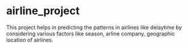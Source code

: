 # airline_project

This project helps in predicting the patterns in airlines like delaytime by considering various factors like season, arline company, geographic location of airlines.
